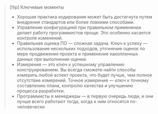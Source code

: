 >[!tip] Ключевые моменты
>* Хорошая практика кодирования может быть достигнута путем внедрения стандартов или более ловкими способами.
>* Управление конфигурацией при правильном применении делает работу программистов проще. Это особенно касается контроля  изменений.
>* Правильная оценка ПО — сложная задача. Ключ к успеху — использование нескольких подходов, уточнение оценок по мере  продвижения проекта и применение накопленных данных при выполнении оценки.
>* Измерения — это ключ к успешному управлению конструированием. Вы всегда сможете найти способы измерить любой аспект  проекта, что будет лучше, чем полное отсутствие измерений. Точное измерение — ключ к точному составлению плана,  контролю качества и улучшению процесса разработки.
>* Программисты и менеджеры — в первую очередь люди, и они лучше всего работают тогда, когда к ним относятся  по-человечески
